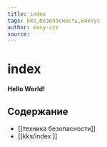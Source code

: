 ```yaml
---
title: index
tags: kks,безопасность,кактус
author: easy-zzz
source: 
---
```

# index

**Hello World!**

## Содержание

- [[техника безопасности]]
- [[kks/index ]]